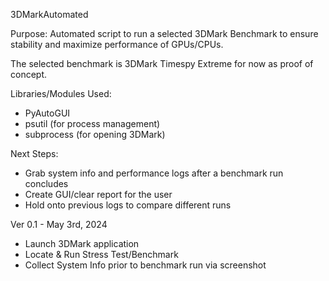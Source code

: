 3DMarkAutomated

Purpose: Automated script to run a selected 3DMark Benchmark to ensure stability and maximize performance of GPUs/CPUs. 

The selected benchmark is 3DMark Timespy Extreme for now as proof of concept.

Libraries/Modules Used:
- PyAutoGUI
- psutil (for process management)
- subprocess (for opening 3DMark)

Next Steps:
- Grab system info and performance logs after a benchmark run concludes
- Create GUI/clear report for the user
- Hold onto previous logs to compare different runs

Ver 0.1 - May 3rd, 2024
- Launch 3DMark application
- Locate & Run Stress Test/Benchmark
- Collect System Info prior to benchmark run via screenshot
